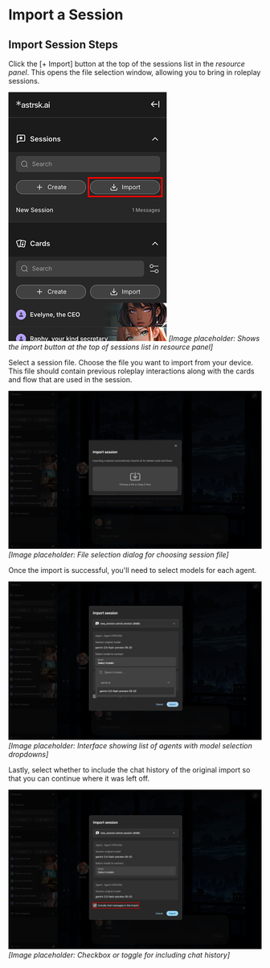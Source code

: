 # Import a Session

## Import Session Steps

Click the [+ Import] button at the top of the sessions list in the *resource panel*. This opens the file selection window, allowing you to bring in roleplay sessions.

![Import button](./images/import-button.png)
*[Image placeholder: Shows the import button at the top of sessions list in resource panel]*

Select a session file. Choose the file you want to import from your device. This file should contain previous roleplay interactions along with the cards and flow that are used in the session.

![File selection](./images/file-selection.png)
*[Image placeholder: File selection dialog for choosing session file]*

Once the import is successful, you'll need to select models for each agent.

![Agent model selection](./images/agent-model-selection.png)
*[Image placeholder: Interface showing list of agents with model selection dropdowns]*

Lastly, select whether to include the chat history of the original import so that you can continue where it was left off.

![Chat history option](./images/chat-history-option.png)
*[Image placeholder: Checkbox or toggle for including chat history]*
